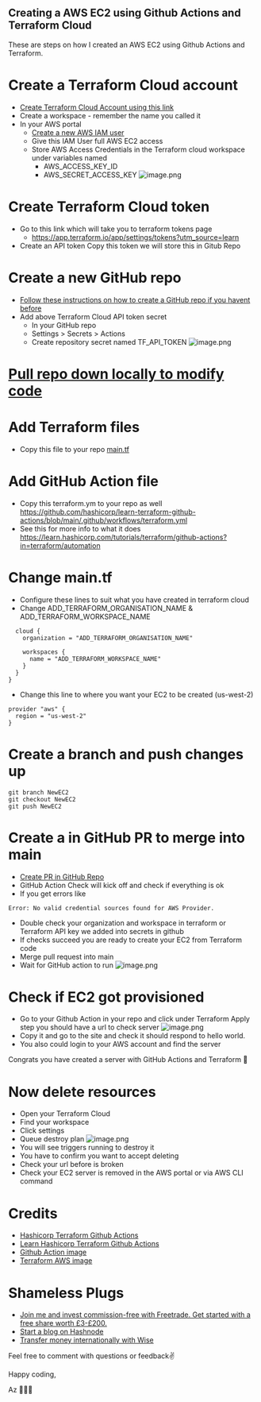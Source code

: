 ## Creating a AWS EC2 using Github Actions and Terraform Cloud

These are steps on how I created an AWS EC2 using Github Actions and Terraform. 

# Create a Terraform Cloud account
- [Create Terraform Cloud Account using this link](https://app.terraform.io/?utm_source=learn)
- Create a workspace - remember the name you called it
- In your AWS portal
    - [Create a new AWS IAM user](https://docs.aws.amazon.com/IAM/latest/UserGuide/id_users_create.html)
    - Give this IAM User full AWS EC2 access
    - Store AWS Access Credentials in the Terraform cloud workspace under variables named 
        - AWS_ACCESS_KEY_ID
        - AWS_SECRET_ACCESS_KEY
![image.png](https://cdn.hashnode.com/res/hashnode/image/upload/v1650561122135/-tu54VtdA.png)

# Create Terraform Cloud token
- Go to this link which will take you to terraform tokens page 
    - https://app.terraform.io/app/settings/tokens?utm_source=learn
- Create an API token Copy this token we will store this in Gitub Repo

# Create a new GitHub repo
- [Follow these instructions on how to create a GitHub repo if you havent before](https://docs.github.com/en/get-started/quickstart/create-a-repo)
- Add above Terraform Cloud API token secret
    - In your GitHub repo 
    - Settings > Secrets > Actions
    - Create repository secret named TF_API_TOKEN
![image.png](https://cdn.hashnode.com/res/hashnode/image/upload/v1650561599991/9TbKNUZAd.png)

# [Pull repo down locally to modify code](https://docs.github.com/en/desktop/contributing-and-collaborating-using-github-desktop/adding-and-cloning-repositories/cloning-a-repository-from-github-to-github-desktop)

# Add Terraform files 
- Copy this file to your repo [main.tf](https://github.com/hashicorp/learn-terraform-github-actions/blob/main/main.tf)

#  Add GitHub Action file
- Copy this terraform.ym to your repo as well https://github.com/hashicorp/learn-terraform-github-actions/blob/main/.github/workflows/terraform.yml
- See this for more info to what it does
https://learn.hashicorp.com/tutorials/terraform/github-actions?in=terraform/automation

# Change main.tf
- Configure these lines to suit what you have created in terraform cloud 
- Change ADD_TERRAFORM_ORGANISATION_NAME & ADD_TERRAFORM_WORKSPACE_NAME 

```
  cloud {
    organization = "ADD_TERRAFORM_ORGANISATION_NAME"

    workspaces {
      name = "ADD_TERRAFORM_WORKSPACE_NAME"
    }
  }
}
```
- Change this line to where you want your EC2 to be created (us-west-2)
```
provider "aws" {
  region = "us-west-2"
}
```

# Create a branch and push changes up
```
git branch NewEC2
git checkout NewEC2
git push NewEC2
```

# Create a in GitHub PR to merge into main
- [Create PR in GitHub Repo](https://docs.github.com/en/pull-requests/collaborating-with-pull-requests/proposing-changes-to-your-work-with-pull-requests/creating-a-pull-request)
- GitHub Action Check will kick off and check if everything is ok
- If you get errors like
```
Error: No valid credential sources found for AWS Provider. 
```
- Double check your organization and workspace in terraform or Terraform API key we added into secrets in github
- If checks succeed you are ready to create your EC2 from Terraform code
- Merge pull request into main 
- Wait for GitHub action to run
![image.png](https://cdn.hashnode.com/res/hashnode/image/upload/v1650562128763/Z5LsKzVr-.png)

# Check if EC2 got provisioned
- Go to your Github Action in your repo and click under Terraform Apply step you should have a url to check server
![image.png](https://cdn.hashnode.com/res/hashnode/image/upload/v1648326842609/CF7XZfpBY.png)
- Copy it and go to the site and check it should respond to hello world.
- You also could login to your AWS account and find the server

Congrats you have created a server with GitHub Actions and Terraform 🎉

# Now delete resources
- Open  your Terraform Cloud 
- Find your workspace
- Click settings
- Queue destroy plan 
![image.png](https://cdn.hashnode.com/res/hashnode/image/upload/v1648327119697/r8yz6TIo5.png)
- You will see triggers running to destroy it
- You have to confirm you want to accept deleting
- Check your url before is broken 
- Check your EC2 server is removed in the AWS portal or via AWS CLI command

# Credits
- [Hashicorp Terraform Github Actions](https://learn.hashicorp.com/tutorials/terraform/github-actions?in=terraform/automation)
- [Learn Hashicorp Terraform Github Actions](https://learn.hashicorp.com/tutorials/terraform/aws-build?in=terraform/aws-get-started)
- [Github Action image](https://www.coletiv.com/blog/android-github-actions-setup/)
- [Terraform AWS image](https://www.parkmycloud.com/blog/terraform-on-aws/)

# Shameless Plugs 
- [Join me and invest commission-free with Freetrade. Get started with a free share worth £3-£200.](https://magic.freetrade.io/join/asrin/447192e9)
- [Start a blog on Hashnode](https://hashnode.com/@azcodez/joinme)
- [Transfer money internationally with Wise](https://wise.com/invite/ath/asrind)

Feel free to comment with questions or feedback✌️

Happy coding,

Az 👨🏾‍💻